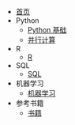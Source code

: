 - [首页]()
- Python
	- [Python 基础](./Python/Python.md)
	- [并行计算](./Python/multiprocessing.md)
- R
	- [R](./R/R.md)
- SQL
	- [SQL](./SQL/SQL.md)
- 机器学习
	- [机器学习](./MachineLearning/MachineLearning.md)
- 参考书籍
	- [书籍](./book/book.md)